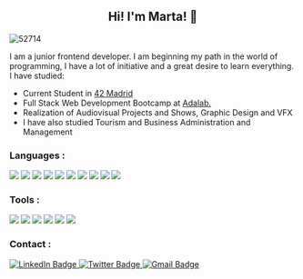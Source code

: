 <p align="center">
 <h2 align="center">Hi! I'm Marta! 👋</h2>
</p>

![52714](https://user-images.githubusercontent.com/112553001/223176220-ff346257-ca0c-496d-ba69-a6aead5a8207.jpg)

I am a junior frontend developer. I am beginning my path in the world of programming, I have a lot of initiative and a great desire to learn everything. I have studied:
- Current Student in [42 Madrid](https://www.42madrid.com)
- Full Stack Web Development Bootcamp at [Adalab.](https://adalab.es/)
- Realization of Audiovisual Projects and Shows, Graphic Design and VFX
- I have also studied Tourism and Business Administration and Management

<div>
<h3>Languages :</h3>
   <img src="https://img.shields.io/badge/HTML5-E34F26?style=for-the-badge&logo=html5&logoColor=white"/>
     <img src="https://img.shields.io/badge/CSS3-1572B6?style=for-the-badge&logo=css3&logoColor=white"/>
     <img src="https://img.shields.io/badge/Sass-CC6699?style=for-the-badge&logo=sass&logoColor=white"/> 
 <img src="https://img.shields.io/badge/JavaScript-323330?style=for-the-badge&logo=javascript&logoColor=F7DF1E"/>
 <img src="https://img.shields.io/badge/React-20232A?style=for-the-badge&logo=react&logoColor=61DAFB"/>
   <img src="https://img.shields.io/badge/Node.js-43853D?style=for-the-badge&logo=node.js&logoColor=white"/>
   <img src="https://img.shields.io/badge/Express.js-404D59?style=for-the-badge&logo=Express&logoColor=white"/>
   <img src="https://img.shields.io/badge/SQLite-07405E?style=for-the-badge&logo=sqlite&logoColor=white"/>
 <img src="https://img.shields.io/badge/C-3EB5FF?style=for-the-badge&logo=C&logoColor=white"/>
  <img src="https://img.shields.io/badge/Bash-8E8E8E?style=for-the-badge&logo=BASH&logoColor=white"/>
</div>
<div>
<h3>Tools :</h3>
  <img src="https://img.shields.io/badge/Visual_Studio_Code-0078D4?style=for-the-badge&logo=visual%20studio%20code&logoColor=white"/>
  <img src="https://img.shields.io/badge/Vim-06AC00?style=for-the-badge&logo=vim&logoColor=white"/>
   <img src="https://img.shields.io/badge/NPM-cc3838?style=for-the-badge&logo=NPM&logoColor=white"/>
  <img src="https://img.shields.io/badge/GitHub-100000?style=for-the-badge&logo=github&logoColor=white"/>
   <img src="https://img.shields.io/badge/GIT-E44C30?style=for-the-badge&logo=git&logoColor=white"/>
  <img src="https://img.shields.io/badge/SLACK-4a154b?style=for-the-badge&logo=SLACK&logoColor=white"/>

   
</div>
<div>
<h3> Contact :</h3>
  <a href="https://www.linkedin.com/in/marta-castrillo-gil">
    <img src="https://img.shields.io/badge/LinkedIn-purple?style=for-the-badge&logo=linkedin&logoColor=white" alt="LinkedIn Badge"/>
  </a>
  <a href="https://twitter.com/martscastrillo">
    <img src="https://img.shields.io/badge/Twitter-blue?style=for-the-badge&logo=twitter&logoColor=white" alt="Twitter Badge"/>
  </a>
   </a>
     <a href="mailto:mart.castrillo@gmail.com">
    <img src="https://img.shields.io/badge/Gmail-D14836?style=for-the-badge&logo=gmail&logoColor=white" alt="Gmail Badge"/>
  </a>
</div>

